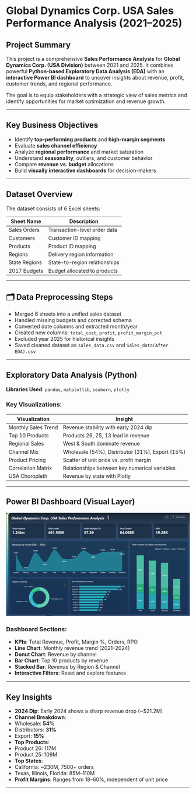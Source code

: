 #  Global Dynamics Corp. USA Sales Performance Analysis (2021–2025)

##  Project Summary

This project is a comprehensive **Sales Performance Analysis** for **Global Dynamics Corp. (USA Division)** between 2021 and 2025. It combines powerful **Python-based Exploratory Data Analysis (EDA)** with an **interactive Power BI dashboard** to uncover insights about revenue, profit, customer trends, and regional performance.

The goal is to equip stakeholders with a strategic view of sales metrics and identify opportunities for market optimization and revenue growth.

---

##  Key Business Objectives

-  Identify **top-performing products** and **high-margin segments**
-  Evaluate **sales channel efficiency**
-  Analyze **regional performance** and market saturation
-  Understand **seasonality**, outliers, and customer behavior
-  Compare **revenue vs. budget** allocations
-  Build **visually interactive dashboards** for decision-makers

---

## Dataset Overview

The dataset consists of 6 Excel sheets:

| Sheet Name    | Description                   |
| ------------- | ----------------------------- |
| Sales Orders  | Transaction-level order data  |
| Customers     | Customer ID mapping           |
| Products      | Product ID mapping            |
| Regions       | Delivery region information   |
| State Regions | State-to-region relationships |
| 2017 Budgets  | Budget allocated to products  |

---

## 🗂 Data Preprocessing Steps

-  Merged 6 sheets into a unified sales dataset  
-  Handled missing budgets and corrected schema  
-  Converted date columns and extracted month/year  
-  Created new columns: `total_cost`, `profit`, `profit_margin_pct`  
-  Excluded year 2025 for historical insights  
-  Saved cleaned dataset as `sales_data.csv` and `Sales_data(After EDA).csv`  

---

##  Exploratory Data Analysis (Python)

**Libraries Used**: `pandas`, `matplotlib`, `seaborn`, `plotly`

### Key Visualizations:

| Visualization          | Insight                                          |
| ---------------------- | ------------------------------------------------ |
|  Monthly Sales Trend | Revenue stability with early 2024 dip            |
|  Top 10 Products     | Products 26, 25, 13 lead in revenue              |
|  Regional Sales      | West & South dominate revenue                    |
|  Channel Mix         | Wholesale (54%), Distributor (31%), Export (15%) |
|  Product Pricing     | Scatter of unit price vs. profit margin          |
|  Correlation Matrix  | Relationships between key numerical variables    |
|  USA Choropleth      | Revenue by state with Plotly                     |

---

##  Power BI Dashboard (Visual Layer)

![Dashboard Preview](Report.PNG)

### Dashboard Sections:

- **KPIs**: Total Revenue, Profit, Margin %, Orders, RPO  
- **Line Chart**: Monthly revenue trend (2021–2024)  
- **Donut Chart**: Revenue by channel  
- **Bar Chart**: Top 10 products by revenue  
- **Stacked Bar**: Revenue by Region & Channel  
- **Interactive Filters**: Reset and explore features  

---

##  Key Insights

-  **2024 Dip**: Early 2024 shows a sharp revenue drop (~$21.2M)  
-  **Channel Breakdown**:  
  - Wholesale: **54%**  
  - Distributors: **31%**  
  - Export: **15%**  
-  **Top Products**:  
  - Product 26: 117M  
  - Product 25: 109M  
-  **Top States**:  
  - California: ~230M, 7500+ orders  
  - Texas, Illinois, Florida: 85M–110M  
-  **Profit Margins**: Ranges from 18–60%, independent of unit price  

---


